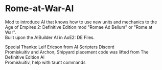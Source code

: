 # Rome-at-War-AI
Mod to introduce AI that knows how to use new units and mechanics to the Age of Empires 2: Definitive Edition mod "Romae Ad Bellum" or "Rome at War".</br>
Built upon the AIBuilder AI in AoE2: DE Files.

Special Thanks:
Leif Ericson from AI Scripters Discord</br>
Promiskuitiv and Archon, Shipyard placement code was lifted from The Definitive Edition AI</br>
Promiskuitiv, help with taunt commands
